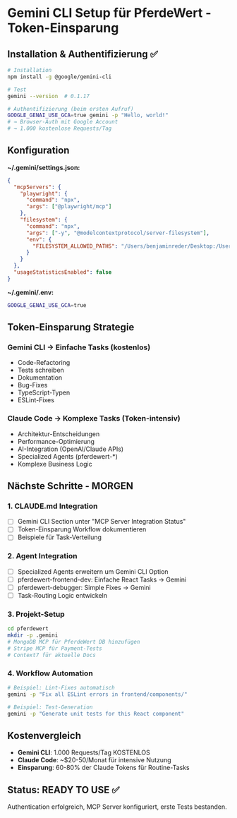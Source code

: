# Gemini CLI Setup für PferdeWert - Token-Einsparung

## Installation & Authentifizierung ✅
```bash
# Installation
npm install -g @google/gemini-cli

# Test
gemini --version  # 0.1.17

# Authentifizierung (beim ersten Aufruf)
GOOGLE_GENAI_USE_GCA=true gemini -p "Hello, world!"
# → Browser-Auth mit Google Account
# → 1.000 kostenlose Requests/Tag
```

## Konfiguration
**~/.gemini/settings.json:**
```json
{
  "mcpServers": {
    "playwright": {
      "command": "npx",
      "args": ["@playwright/mcp"]
    },
    "filesystem": {
      "command": "npx", 
      "args": ["-y", "@modelcontextprotocol/server-filesystem"],
      "env": {
        "FILESYSTEM_ALLOWED_PATHS": "/Users/benjaminreder/Desktop:/Users/benjaminreder/Downloads"
      }
    }
  },
  "usageStatisticsEnabled": false
}
```

**~/.gemini/.env:**
```bash
GOOGLE_GENAI_USE_GCA=true
```

## Token-Einsparung Strategie

### Gemini CLI → Einfache Tasks (kostenlos)
- Code-Refactoring
- Tests schreiben
- Dokumentation
- Bug-Fixes
- TypeScript-Typen
- ESLint-Fixes

### Claude Code → Komplexe Tasks (Token-intensiv)
- Architektur-Entscheidungen
- Performance-Optimierung
- AI-Integration (OpenAI/Claude APIs)
- Specialized Agents (pferdewert-*)
- Komplexe Business Logic

## Nächste Schritte - MORGEN

### 1. CLAUDE.md Integration
- [ ] Gemini CLI Section unter "MCP Server Integration Status"
- [ ] Token-Einsparung Workflow dokumentieren
- [ ] Beispiele für Task-Verteilung

### 2. Agent Integration
- [ ] Specialized Agents erweitern um Gemini CLI Option
- [ ] pferdewert-frontend-dev: Einfache React Tasks → Gemini
- [ ] pferdewert-debugger: Simple Fixes → Gemini
- [ ] Task-Routing Logic entwickeln

### 3. Projekt-Setup
```bash
cd pferdewert
mkdir -p .gemini
# MongoDB MCP für PferdeWert DB hinzufügen
# Stripe MCP für Payment-Tests
# Context7 für aktuelle Docs
```

### 4. Workflow Automation
```bash
# Beispiel: Lint-Fixes automatisch
gemini -p "Fix all ESLint errors in frontend/components/"

# Beispiel: Test-Generation
gemini -p "Generate unit tests for this React component"
```

## Kostenvergleich
- **Gemini CLI**: 1.000 Requests/Tag KOSTENLOS
- **Claude Code**: ~$20-50/Monat für intensive Nutzung
- **Einsparung**: 60-80% der Claude Tokens für Routine-Tasks

## Status: READY TO USE ✅
Authentication erfolgreich, MCP Server konfiguriert, erste Tests bestanden.